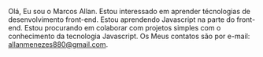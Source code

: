 Olá, Eu sou o Marcos Allan.
Estou interessado em aprender técnologias de desenvolvimento front-end.
Estou aprendendo Javascript na parte do front-end.
Estou procurando em colaborar com projetos simples com o conhecimento da tecnologia Javascript.
Os Meus contatos são por e-mail: allanmenezes880@gmail.com.

